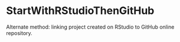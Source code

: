 # StartWithRStudioThenGitHub
Alternate method: linking project created on RStudio to GitHub online repository.
